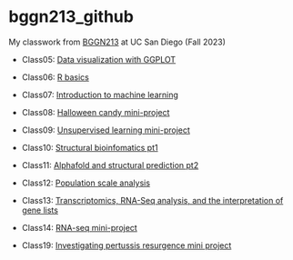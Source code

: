 # bggn213_github
My classwork from [BGGN213](https://bioboot.github.io/bggn213_F23/) at UC San Diego (Fall 2023)

- Class05: [Data visualization with GGPLOT](https://github.com/w2cui/bggn213_github/blob/main/class05_files/class05.pdf)

- Class06: [R basics](https://github.com/w2cui/bggn213_github/blob/main/class06/Class06.pdf)

- Class07: [Introduction to machine learning](https://github.com/w2cui/bggn213_github/blob/main/class07/class07.pdf)

- Class08: [Halloween candy mini-project](https://github.com/w2cui/bggn213_github/blob/main/class08/class08.pdf)

- Class09: [Unsupervised learning mini-project](https://github.com/w2cui/bggn213_github/blob/main/class09/class09.pdf)

- Class10: [Structural bioinfomatics pt1](https://github.com/w2cui/bggn213_github/blob/main/class10/class10.pdf)

- Class11: [Alphafold and structural prediction pt2](https://github.com/w2cui/bggn213_github/blob/main/class11/Class10(pt2).pdf)

- Class12: [Population scale analysis](https://github.com/w2cui/bggn213_github/blob/main/class12/class12.pdf)

- Class13: [Transcriptomics, RNA-Seq analysis, and the interpretation of gene lists](https://github.com/w2cui/bggn213_github/blob/main/class13/class13_3.pdf)

- Class14: [RNA-seq mini-project](https://github.com/w2cui/bggn213_github/blob/main/class14/Class14_Wanning%20Cui.pdf)

- Class19: [Investigating pertussis resurgence mini project](https://github.com/w2cui/bggn213_github/blob/main/class19/class19.pdf)
